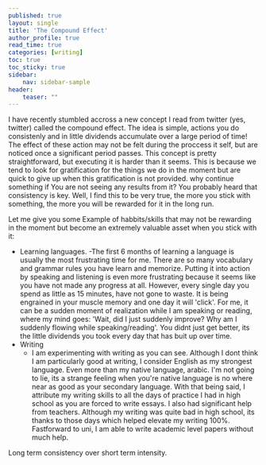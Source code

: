 ```yaml
---
published: true
layout: single
title: 'The Compound Effect'
author_profile: true
read_time: true
categories: [writing]
toc: true
toc_sticky: true
sidebar:
    nav: sidebar-sample
header:
    teaser: ""
---
```


I have recently stumbled accross a new concept I read from twitter (yes, twitter) called the compound effect. The idea is simple, actions you do consistenly and in little
dividends accumulate over a large period of time! The effect of these action may not be felt during the proccess it self, but are noticed once a significant period passes.
This concept is pretty straightforward, but executing it is harder than it seems. This is because we tend to look for gratification for the things we do in the moment
but are quick to give up when this gratification is not provided. why continue something if You are not seeing any results from it? You probably heard that consistency is key.
Well, I find this to be very true, the more you stick with something, the more you will be rewarded for it in the long run. 

Let me give you some Example of habbits/skills that may not be rewarding in the moment but become an extremely valuable asset when you stick with it:
- Learning languages. 
    -The first 6 months of learning a language is usually the most frustrating time for me. There are so many vocabulary and grammar rules you have
learn and memorize. Putting it into action by speaking and listening is even more frustrating because it seems like you have not made any progress at all. However, every
single day you spend as little as 15 minutes, have not gone to waste. It is being engrained in your muscle memory and one day it will 'click'. For me, it can be a sudden moment
of realization while I am speaking or reading, where my mind goes: 'Wait, did I just suddenly improve? Why am I suddenly flowing while speaking/reading'. You didnt just get better,
its the little dividends you took every day that has buit up over time. 
- Writing
    - I am experimenting with writing as you can see. Although I dont think I am particularly good at writing, I consider English as my strongest language. Even more than my native language, arabic. I'm not going to lie, its a strange feeling when you're native language is no where near as good as your secondary language. With that being said, I attribute my writing skills to all the days of practice I had in high school as you are forced to write essays. I also had significant help from teachers. Although my writing was quite bad in high school, its thanks to those days which helped elevate my writing 100%. Fastforward to uni, I am able to write academic level papers without much help. 
    
Long term consistency over short term intensity.

